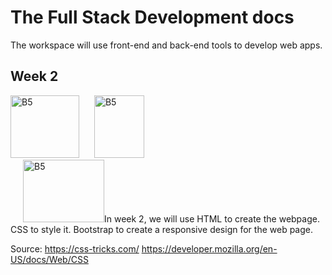 # The Full Stack Development docs

The workspace will use front-end and back-end tools to develop web apps.

<h2>Week 2</h2>
<p float="left">
<img src="https://upload.wikimedia.org/wikipedia/commons/thumb/6/61/HTML5_logo_and_wordmark.svg/180px-HTML5_logo_and_wordmark.svg.png" alt="B5" width="110" height="100"></img>
<img src="https://upload.wikimedia.org/wikipedia/commons/thumb/d/d5/CSS3_logo_and_wordmark.svg/180px-CSS3_logo_and_wordmark.svg.png" alt="B5" width="80" height="100" style="padding-left: 20px;"></img><br>
<img src="https://getbootstrap.com/docs/5.3/assets/brand/bootstrap-logo-shadow.png" alt="B5" width="130" height="100" style="padding-left: 20px;"></img>In week 2, we will use HTML to create the webpage. CSS to style it. Bootstrap to create a responsive design for the web page.
</p>

Source: 
https://css-tricks.com/
https://developer.mozilla.org/en-US/docs/Web/CSS